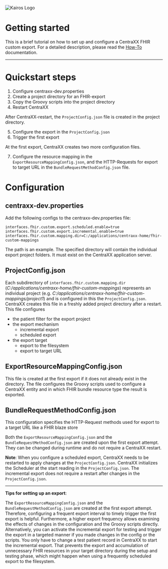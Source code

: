 ![Kairos Logo](https://www.kairos.de/app/uploads/kairos-logo-blue_iqvia.png "Kairos Logo")

Getting started
===============
This is a brief tutorial on how to set up and configure a CentraXX FHIR custom export. For a detailed description, please read
the [How-To](CXX_FHIR_Custom_Export.pdf) documentation.
____________________________________________

# Quickstart steps

1. Configure centraxx-dev.properties
2. Create a project directory for an FHIR-export
3. Copy the Groovy scripts into the project directory
4. Restart CentraXX

After CentraXX-restart, the ```ProjectConfig.json``` file is created in the project directory.

5. Configure the export in the ```ProjectConfig.json```
6. Trigger the first export

At the first export, CentraXX creates two more configuration files.

7. Configure the resource mapping in the ```ExportResourceMappingConfig.json```, and the HTTP-Requests for export to target URL in
   the ```BundleRequestMethodConfig.json``` file.

# Configuration

## centraxx-dev.properties

Add the following configs to the centraxx-dev.properties file:

```
interfaces.fhir.custom.export.scheduled.enable=true
interfaces.fhir.custom.export.incremental.enable=true
interfaces.fhir.custom.mapping.dir=C:/applications/centraxx-home/fhir-custom-mappings
```

The path is an example. The specified directory will contain the individual export project folders. It must exist on the CentraXX application server.

## ProjectConfig.json

Each subdirectory of ```interfaces.fhir.custom.mapping.dir``` (_C:/applications/centraxx-home/fhir-custom-mappings_) represents an individual
project (e.g. _C:/applications/centraxx-home/fhir-custom-mappings/project1_) and is configured in this the ```ProjectConfig.json```. CentraXX creates
this file in a freshly added project directory after a restart. This file configures

* the patient filter for the export project
* the export mechanism
    - incremental export
    - scheduled export
* the export target
    - export to the filesystem
    - export to target URL

## ExportResourceMappingConfig.json

This file is created at the first export if it does not already exist in the directory. The file configures the Groovy scripts used to configure a
CentraXX entity and in which FHIR bundle resource type the result is exported.

## BundleRequestMethodConfig.json

This configuration specifies the HTTP-Request methods used for export to a target URL like a FHIR blaze store

Both the ```ExportResourceMappingConfig.json``` and the ```BundleRequestMethodConfig.json``` are created upon the first export attempt. They can be
changed during runtime and do not require a CentraXX restart.

**Note**: When you configure a scheduled export, CentraXX needs to be restarted to apply changes at the ```ProjectConfig.json```. CentraXX initializes
the Scheduler at the start reading in the ```ProjectConfig.json```. The incremental export does not require a restart after changes in
the ```ProjectConfig.json```.

_______________________________________________________

**Tips for setting up an export**:

The ```ExportResourceMappingConfig.json``` and the ```BundleRequestMethodConfig.json``` are created at the first export attempt. Therefore,
configuring a frequent export interval to timely trigger the first export is helpful. Furthermore, a higher export frequency allows examining the
effects of changes in the configuration and the Groovy scripts directly. Alternatively, you can activate the incremental export for testing and
trigger the export in a targeted manner if you made changes in the config or the scripts. You only have to change a test patient record in CentraXX to
start the incremental export. That prevents the export and accumulation of unnecessary FHIR resources in your target directory during the setup and
testing phase, which might happen when using a frequently scheduled export to the filesystem.
